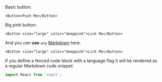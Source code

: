 Basic button:

	<Button>Push Me</Button>

Big pink button:

	<Button size="large" color="deeppink">Lick Me</Button>

And you *can* **use** `any` [Markdown](http://daringfireball.net/projects/markdown/) here.

```no-code
<Button size="large" color="deeppink">Lick Me</Button>
```

If you define a fenced code block with a language flag it will be rendered as a regular Markdown code snippet:

```javascript
import React from 'react';
```
